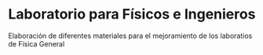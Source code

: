 # Laboratorio para Físicos e Ingenieros 

Elaboración de diferentes materiales para el mejoramiento de los laboratios de Física General
